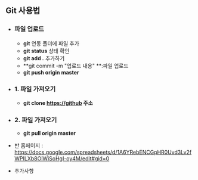 ## Git 사용법



- ### 파일 업로드

  - **git** 연동 폴더에 파일 추가
  - **git status** 상태 확인
  - **git add .** 추가하기
  - **git commit -m "업로드 내용" **:파일 업로드
  - **git push origin master**

- ### 1. 파일 가져오기

  - **git clone [https://github](https://github/) 주소**

- ### 2. 파일 가져오기

  - **git pull origin master**

- 반 홈페이지 : https://docs.google.com/spreadsheets/d/1A6YRebENCGpHR0Uvd3Lv2fWPILXb8OlWiSoHgI-oy4M/edit#gid=0

- 추가사항